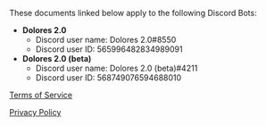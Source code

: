 These documents linked below apply to the following Discord Bots:
- **Dolores 2.0**
  - Discord user name: Dolores 2.0#8550
  - Discord user ID: 565996482834989091
- **Dolores 2.0 (beta)**
  - Discord user name: Dolores 2.0 (beta)#4211
  - Discord user ID: 568749076594688010

[Terms of Service](/terms_of_service.md)

[Privacy Policy](/privacy_policy.md)
